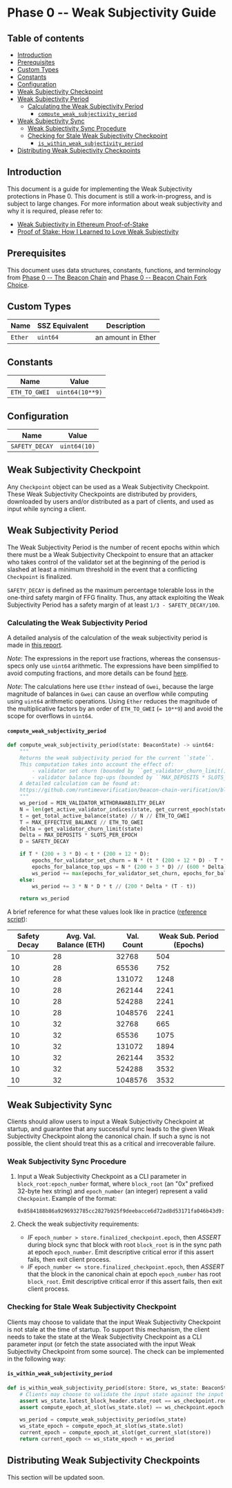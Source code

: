 # Phase 0 -- Weak Subjectivity Guide

## Table of contents

<!-- TOC -->
<!-- START doctoc generated TOC please keep comment here to allow auto update -->
<!-- DON'T EDIT THIS SECTION, INSTEAD RE-RUN doctoc TO UPDATE -->

- [Introduction](#introduction)
- [Prerequisites](#prerequisites)
- [Custom Types](#custom-types)
- [Constants](#constants)
- [Configuration](#configuration)
- [Weak Subjectivity Checkpoint](#weak-subjectivity-checkpoint)
- [Weak Subjectivity Period](#weak-subjectivity-period)
  - [Calculating the Weak Subjectivity Period](#calculating-the-weak-subjectivity-period)
    - [`compute_weak_subjectivity_period`](#compute_weak_subjectivity_period)
- [Weak Subjectivity Sync](#weak-subjectivity-sync)
  - [Weak Subjectivity Sync Procedure](#weak-subjectivity-sync-procedure)
  - [Checking for Stale Weak Subjectivity Checkpoint](#checking-for-stale-weak-subjectivity-checkpoint)
    - [`is_within_weak_subjectivity_period`](#is_within_weak_subjectivity_period)
- [Distributing Weak Subjectivity Checkpoints](#distributing-weak-subjectivity-checkpoints)

<!-- END doctoc generated TOC please keep comment here to allow auto update -->
<!-- /TOC -->

## Introduction

This document is a guide for implementing the Weak Subjectivity protections in Phase 0.
This document is still a work-in-progress, and is subject to large changes.
For more information about weak subjectivity and why it is required, please refer to:

- [Weak Subjectivity in Ethereum Proof-of-Stake](https://notes.ethereum.org/@adiasg/weak-subjectvity-eth2)
- [Proof of Stake: How I Learned to Love Weak Subjectivity](https://blog.ethereum.org/2014/11/25/proof-stake-learned-love-weak-subjectivity/)

## Prerequisites

This document uses data structures, constants, functions, and terminology from
[Phase 0 -- The Beacon Chain](./beacon-chain.md) and [Phase 0 -- Beacon Chain Fork Choice](./fork-choice.md).

## Custom Types

| Name | SSZ Equivalent | Description |
| - | - | - |
| `Ether` | `uint64` | an amount in Ether |

## Constants

| Name | Value |
| - | - |
| `ETH_TO_GWEI` | `uint64(10**9)` |

## Configuration

| Name | Value |
| - | - |
| `SAFETY_DECAY` | `uint64(10)` |

## Weak Subjectivity Checkpoint

Any `Checkpoint` object can be used as a Weak Subjectivity Checkpoint.
These Weak Subjectivity Checkpoints are distributed by providers,
downloaded by users and/or distributed as a part of clients, and used as input while syncing a client.

## Weak Subjectivity Period

The Weak Subjectivity Period is the number of recent epochs within which there
must be a Weak Subjectivity Checkpoint to ensure that an attacker who takes control
of the validator set at the beginning of the period is slashed at least a minimum threshold
in the event that a conflicting `Checkpoint` is finalized.

`SAFETY_DECAY` is defined as the maximum percentage tolerable loss in the one-third
safety margin of FFG finality. Thus, any attack exploiting the Weak Subjectivity Period has
a safety margin of at least `1/3 - SAFETY_DECAY/100`.

### Calculating the Weak Subjectivity Period

A detailed analysis of the calculation of the weak subjectivity period is made in [this report](https://github.com/runtimeverification/beacon-chain-verification/blob/master/weak-subjectivity/weak-subjectivity-analysis.pdf).

*Note*: The expressions in the report use fractions, whereas the consensus-specs only use `uint64` arithmetic. The expressions have been simplified to avoid computing fractions, and more details can be found [here](https://www.overleaf.com/read/wgjzjdjpvpsd).

*Note*: The calculations here use `Ether` instead of `Gwei`, because the large magnitude of balances in `Gwei` can cause an overflow while computing using `uint64` arithmetic operations. Using `Ether` reduces the magnitude of the multiplicative factors by an order of `ETH_TO_GWEI` (`= 10**9`) and avoid the scope for overflows in `uint64`.

#### `compute_weak_subjectivity_period`

```python
def compute_weak_subjectivity_period(state: BeaconState) -> uint64:
    """
    Returns the weak subjectivity period for the current ``state``.
    This computation takes into account the effect of:
        - validator set churn (bounded by ``get_validator_churn_limit()`` per epoch), and
        - validator balance top-ups (bounded by ``MAX_DEPOSITS * SLOTS_PER_EPOCH`` per epoch).
    A detailed calculation can be found at:
    https://github.com/runtimeverification/beacon-chain-verification/blob/master/weak-subjectivity/weak-subjectivity-analysis.pdf
    """
    ws_period = MIN_VALIDATOR_WITHDRAWABILITY_DELAY
    N = len(get_active_validator_indices(state, get_current_epoch(state)))
    t = get_total_active_balance(state) // N // ETH_TO_GWEI
    T = MAX_EFFECTIVE_BALANCE // ETH_TO_GWEI
    delta = get_validator_churn_limit(state)
    Delta = MAX_DEPOSITS * SLOTS_PER_EPOCH
    D = SAFETY_DECAY

    if T * (200 + 3 * D) < t * (200 + 12 * D):
        epochs_for_validator_set_churn = N * (t * (200 + 12 * D) - T * (200 + 3 * D)) // (600 * delta * (2 * t + T))
        epochs_for_balance_top_ups = N * (200 + 3 * D) // (600 * Delta)
        ws_period += max(epochs_for_validator_set_churn, epochs_for_balance_top_ups)
    else:
        ws_period += 3 * N * D * t // (200 * Delta * (T - t))

    return ws_period
```

A brief reference for what these values look like in practice ([reference script](https://gist.github.com/adiasg/3aceab409b36aa9a9d9156c1baa3c248)):

| Safety Decay | Avg. Val. Balance (ETH) | Val. Count | Weak Sub. Period (Epochs) |
| ---- | ---- | ---- | ---- |
| 10 | 28 | 32768 | 504 |
| 10 | 28 | 65536 | 752 |
| 10 | 28 | 131072 | 1248 |
| 10 | 28 | 262144 | 2241 |
| 10 | 28 | 524288 | 2241 |
| 10 | 28 | 1048576 | 2241 |
| 10 | 32 | 32768 | 665 |
| 10 | 32 | 65536 | 1075 |
| 10 | 32 | 131072 | 1894 |
| 10 | 32 | 262144 | 3532 |
| 10 | 32 | 524288 | 3532 |
| 10 | 32 | 1048576 | 3532 |

## Weak Subjectivity Sync

Clients should allow users to input a Weak Subjectivity Checkpoint at startup,
and guarantee that any successful sync leads to the given Weak Subjectivity Checkpoint along the canonical chain.
If such a sync is not possible, the client should treat this as a critical and irrecoverable failure.

### Weak Subjectivity Sync Procedure

1. Input a Weak Subjectivity Checkpoint as a CLI parameter in `block_root:epoch_number` format,
   where `block_root` (an "0x" prefixed 32-byte hex string) and `epoch_number` (an integer) represent a valid `Checkpoint`.
   Example of the format:

   ```
   0x8584188b86a9296932785cc2827b925f9deebacce6d72ad8d53171fa046b43d9:9544
   ```

2. Check the weak subjectivity requirements:
    - *IF* `epoch_number > store.finalized_checkpoint.epoch`,
          then *ASSERT* during block sync that block with root `block_root` is in the sync path at epoch `epoch_number`.
          Emit descriptive critical error if this assert fails, then exit client process.
    - *IF* `epoch_number <= store.finalized_checkpoint.epoch`,
          then *ASSERT* that the block in the canonical chain at epoch `epoch_number` has root `block_root`.
          Emit descriptive critical error if this assert fails, then exit client process.

### Checking for Stale Weak Subjectivity Checkpoint

Clients may choose to validate that the input Weak Subjectivity Checkpoint is not stale at the time of startup.
To support this mechanism, the client needs to take the state at the Weak Subjectivity Checkpoint as
a CLI parameter input (or fetch the state associated with the input Weak Subjectivity Checkpoint from some source).
The check can be implemented in the following way:

#### `is_within_weak_subjectivity_period`

```python
def is_within_weak_subjectivity_period(store: Store, ws_state: BeaconState, ws_checkpoint: Checkpoint) -> bool:
    # Clients may choose to validate the input state against the input Weak Subjectivity Checkpoint
    assert ws_state.latest_block_header.state_root == ws_checkpoint.root
    assert compute_epoch_at_slot(ws_state.slot) == ws_checkpoint.epoch

    ws_period = compute_weak_subjectivity_period(ws_state)
    ws_state_epoch = compute_epoch_at_slot(ws_state.slot)
    current_epoch = compute_epoch_at_slot(get_current_slot(store))
    return current_epoch <= ws_state_epoch + ws_period
```

## Distributing Weak Subjectivity Checkpoints

This section will be updated soon.
